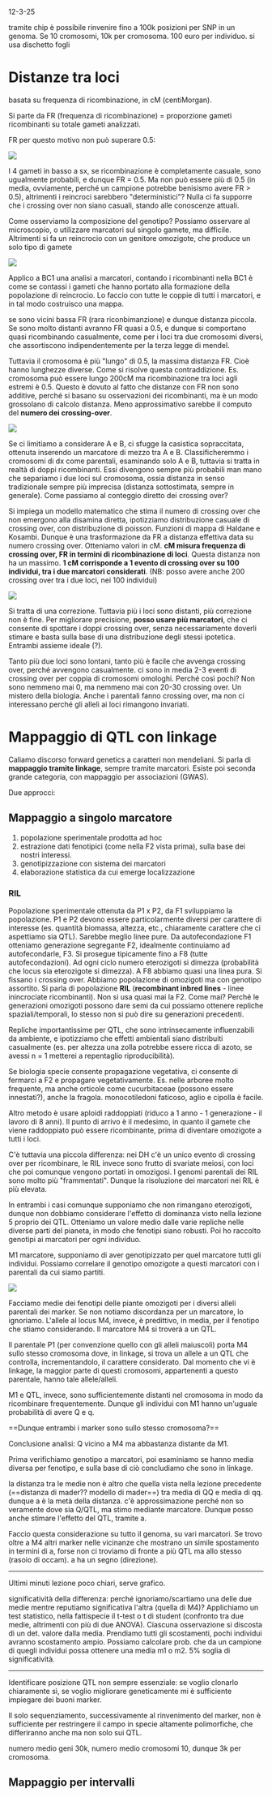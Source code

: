 12-3-25

tramite chip è possibile rinvenire fino a 100k posizioni per SNP in un genoma. Se 10 cromosomi, 10k per cromosoma. 100 euro per individuo. si usa dischetto fogli

# Distanze tra loci

basata su frequenza di ricombinazione, in cM (centiMorgan).

Si parte da FR (frequenza di ricombinazione) = proporzione gameti ricombinanti su totale gameti analizzati.

FR per questo motivo non può superare 0.5:

![](attachments/Pasted%20image%2020250314105149.png)

I 4 gameti in basso a sx, se ricombinazione è completamente casuale, sono ugualmente probabili, e dunque FR = 0.5. Ma non può essere più di 0.5 (in media, ovviamente, perché un campione potrebbe benisismo avere FR > 0.5), altrimenti i reincroci sarebbero "deterministici"? Nulla ci fa supporre che i crossing over non siano casuali, stando alle conoscenze attuali.

Come osserviamo la composizione del genotipo? Possiamo osservare al microscopio, o utilizzare marcatori sul singolo gamete, ma difficile. Altrimenti si fa un reincrocio con un genitore omozigote, che produce un solo tipo di gamete

![](attachments/Pasted%20image%2020250314105738.png)

Applico a BC1 una analisi a marcatori, contando i ricombinanti nella BC1 è come se contassi i gameti che hanno portato alla formazione della popolazione di reincrocio. Lo faccio con tutte le coppie di tutti i marcatori, e in tal modo costruisco una mappa.

se sono vicini bassa FR (rara riconbimanzione) e dunque distanza piccola. Se sono molto distanti avranno FR quasi a 0.5, e dunque si comportano quasi ricombinando casualmente, come per i loci tra due cromosomi diversi, che assortiscono indipendentemente per la terza legge di mendel.

Tuttavia il cromosoma è più "lungo" di 0.5, la massima distanza FR. Cioè hanno lunghezze diverse. Come si risolve questa contraddizione. Es. cromosoma può essere lungo 200cM ma ricombinazione tra loci agli estremi è 0.5. Questo è dovuto al fatto che distanze con FR non sono additive, perché si basano su osservazioni dei ricombinanti, ma è un modo grossolano di calcolo distanza. Meno approssimativo sarebbe il computo del **numero dei crossing-over**.

![](attachments/Pasted%20image%2020250314110503.png)

Se ci limitiamo a considerare A e B, ci sfugge la casistica sopraccitata, ottenuta inserendo un marcatore di mezzo tra A e B. Classificheremmo i cromosomi di dx come parentali, esaminando solo A e B, tuttavia si tratta in realtà di doppi ricombinanti. Essi divengono sempre più probabili man mano che separiamo i due loci sul cromosoma, ossia distanza in senso tradizionale sempre più imprecisa (distanza sottostimata, sempre in generale). Come passiamo al conteggio diretto dei crossing over?

Si impiega un modello matematico che stima il numero di crossing over che non emergono alla disamina diretta, ipotizziamo distribuzione casuale di crossing over, con distribuzione di poisson. Funzioni di mappa di Haldane e Kosambi. Dunque è una trasformazione da FR a distanza effettiva data su numero crossing over. Otteniamo valori in cM. **cM misura frequenza di crossing over, FR in termini di ricombinazione di loci**. Questa distanza non ha un massimo. **1 cM corrisponde a 1 evento di crossing over su 100 individui, tra i due marcatori considerati**. (NB: posso avere anche 200 crossing over tra i due loci, nei 100 individui)

![](attachments/Pasted%20image%2020250314111029.png)

Si tratta di una correzione. Tuttavia più i loci sono distanti, più correzione non è fine. Per migliorare precisione, **posso usare più marcatori**, che ci consente di spottare i doppi crossing over, senza necessariamente doverli stimare e basta sulla base di una distribuzione degli stessi ipotetica. Entrambi assieme ideale (?).

Tanto più due loci sono lontani, tanto più è facile che avvenga crossing over, perché avvengono casualmente. ci sono in media 2-3 eventi di crossing over per coppia di cromosomi omologhi. Perché così pochi? Non sono nemmeno mai 0, ma nemmeno mai con 20-30 crossing over. Un mistero della biologia. Anche i parentali fanno crossing over, ma non ci interessano perché gli alleli ai loci rimangono invariati.

# Mappaggio di QTL con linkage

Caliamo discorso forward genetics a caratteri non mendeliani. Si parla di **mappaggio tramite linkage**, sempre tramite marcatori. Esiste poi seconda grande categoria, con mappaggio per associazioni (GWAS).

Due approcci:
## Mappaggio a singolo marcatore

1. popolazione sperimentale prodotta ad hoc
2. estrazione dati fenotipici (come nella F2 vista prima), sulla base dei nostri interessi.
3. genotipizzazione con sistema dei marcatori
4. elaborazione statistica da cui emerge localizzazione

### RIL

Popolazione sperimentale ottenuta da P1 x P2, da F1 sviluppiamo la popolazione. P1 e P2 devono essere particolarmente diversi per carattere di interesse (es. quantità biomassa, altezza, etc., chiaramente carattere che ci aspettiamo sia QTL). Sarebbe meglio linee pure. Da autofecondazione F1 otteniamo generazione segregante F2, idealmente continuiamo ad autofecondarle, F3. Si prosegue tipicamente fino a F8 (tutte autofecondazioni). Ad ogni ciclo numero eterozigoti si dimezza (probabilità che locus sia eterozigote si dimezza). A F8 abbiamo quasi una linea pura. Si fissano i crossing over. Abbiamo popolazione di omozigoti ma con genotipo assortito. Si parla di popolazione **RIL** (**recombinant inbred lines** - linee inincrociate ricombinanti). Non si usa quasi mai la F2. Come mai? Perché le generazioni omozigoti possono dare semi da cui possiamo ottenere repliche spaziali/temporali, lo stesso non si può dire su generazioni precedenti. 

Repliche importantissime per QTL, che sono intrinsecamente influenzabili da ambiente, e ipotizziamo che effetti ambientali siano distribuiti casualmente (es. per altezza una zolla potrebbe essere ricca di azoto, se avessi n = 1 metterei a repentaglio riproducibilità).

Se biologia specie consente propagazione vegetativa, ci consente di fermarci a F2 e propagare vegetativamente. Es. nelle arboree molto frequente, ma anche orticole come cucurbitaceae (possono essere innestati?), anche la fragola. monocotiledoni faticoso, aglio e cipolla è facile.

Altro metodo è usare aploidi raddoppiati (riduco a 1 anno - 1 generazione - il lavoro di 8 anni). Il punto di arrivo è il medesimo, in quanto il gamete che viene raddoppiato può essere ricombinante, prima di diventare omozigote a tutti i loci.

C'è tuttavia una piccola differenza: nei DH c'è un unico evento di crossing over per ricombinare, le RIL invece sono frutto di svariate meiosi, con loci che poi comunque vengono portati in omozigosi. I genomi parentali dei RIL sono molto più "frammentati". Dunque la risoluzione dei marcatori nei RIL è più elevata.

In entrambi i casi comunque supponiamo che non rimangano eterozigoti, dunque non dobbiamo considerare l'effetto di dominanza visto nella lezione 5 proprio dei QTL. Otteniamo un valore medio dalle varie repliche nelle diverse parti del pianeta, in modo che fenotipi siano robusti. Poi ho raccolto genotipi ai marcatori per ogni individuo.

M1 marcatore, supponiamo di aver genotipizzato per quel marcatore tutti gli individui. Possiamo correlare il genotipo omozigote a questi marcatori con i parentali da cui siamo partiti.

![](attachments/Pasted%20image%2020250314115638.png)

Facciamo medie dei fenotipi delle piante omozigoti per i diversi alleli parentali dei marker. Se non notiamo discordanza per un marcatore, lo ignoriamo. L'allele al locus M4, invece, è predittivo, in media, per il fenotipo che stiamo considerando. Il marcatore M4 si troverà a un QTL. 

Il parentale P1 (per convenzione quello con gli alleli maiuscoli) porta M4 sullo stesso cromosoma dove, in linkage, si trova un allele a un QTL che controlla, incrementandolo, il carattere considerato. Dal momento che vi è linkage, la maggior parte di questi cromosomi, appartenenti a questo parentale, hanno tale allele/alleli.

M1 e QTL, invece, sono sufficientemente distanti nel cromosoma in modo da ricombinare frequentemente. Dunque gli individui con M1 hanno un'uguale probabilità di avere Q e q.

==Dunque entrambi i marker sono sullo stesso cromosoma?==

Conclusione analisi: Q vicino a M4 ma abbastanza distante da M1.

Prima verifichiamo genotipo a marcatori, poi esaminiamo se hanno media diversa per fenotipo, e sulla base di ciò concludiamo che sono in linkage.

la distanza tra le medie non è altro che quella vista nella lezione precedente (==distanza di mader?? modello di mader==) tra media di QQ e  media di qq. dunque a è la metà della distanza. c'è approssimazione perché non so veramente dove sia Q/QTL, ma stimo mediante marcatore. Dunque posso anche stimare l'effetto del QTL, tramite a. 

Faccio questa considerazione su tutto il genoma, su vari marcatori. Se trovo oltre a M4 altri marker nelle vicinanze che mostrano un simile spostamento in termini di a, forse non ci troviamo di fronte a più QTL ma allo stesso (rasoio di occam). a ha un segno (direzione).

---

Ultimi minuti lezione poco chiari, serve grafico.

significatività della differenza: perché ignoriamo/scartiamo una delle due medie mentre reputiamo significativa l'altra (quella di M4)? Applichiamo un test statistico, nella fattispecie il t-test o t di student (confronto tra due medie, altrimenti con più di due ANOVA). Ciascuna osservazione si discosta di un det. valore dalla media. Prendiamo tutti gli scostamenti, pochi individui avranno scostamento ampio. Possiamo calcolare prob. che da un campione di quegli individui possa ottenere una media m1 o m2. 5% soglia di significatività. 

---

Identificare posizione QTL non sempre essenziale: se voglio clonarlo chiaramente sì, se voglio migliorare geneticamente mi è sufficiente impiegare dei buoni marker.

Il solo sequenziamento, successivamente al rinvenimento del marker, non è sufficiente per restringere il campo in specie altamente polimorfiche, che differiranno anche ma non solo sui QTL.

numero medio geni 30k, numero medio cromosomi 10, dunque 3k per cromosoma.
## Mappaggio per intervalli